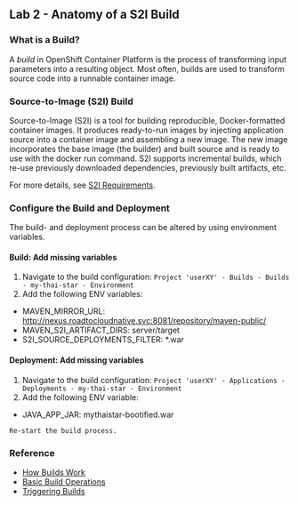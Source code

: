 ## Lab 2 - Anatomy of a S2I Build

### What is a Build?

A *build* in OpenShift Container Platform is the process of transforming input parameters into a resulting object. Most often, builds are used to transform source code into a runnable container image.

### Source-to-Image (S2I) Build

Source-to-Image (S2I) is a tool for building reproducible, Docker-formatted container images. It produces ready-to-run images by injecting application source into a container image and assembling a new image. The new image incorporates the base image (the builder) and built source and is ready to use with the docker run command. S2I supports incremental builds, which re-use previously downloaded dependencies, previously built artifacts, etc.

For more details, see [S2I Requirements](https://docs.openshift.com/container-platform/3.11/creating_images/s2i.html#creating-images-s2i).

### Configure the Build and Deployment

The build- and deployment process can be altered by using environment variables.

#### Build: Add missing variables

1. Navigate to the build configuration: `Project 'userXY' - Builds - Builds - my-thai-star - Environment`
2. Add the following ENV variables:

  - MAVEN_MIRROR_URL: http://nexus.roadtocloudnative.svc:8081/repository/maven-public/
  - MAVEN_S2I_ARTIFACT_DIRS: server/target
  - S2I_SOURCE_DEPLOYMENTS_FILTER: *.war

#### Deployment: Add missing variables

1. Navigate to the build configuration: `Project 'userXY' - Applications - Deployments - my-thai-star - Environment`
2. Add the following ENV variable:

  - JAVA_APP_JAR: mythaistar-bootified.war

`Re-start the build process.`

### Reference

* [How Builds Work](https://docs.openshift.com/container-platform/3.11/dev_guide/builds/index.html)
* [Basic Build Operations](https://docs.openshift.com/container-platform/3.11/dev_guide/builds/basic_build_operations.html)
* [Triggering Builds](https://docs.openshift.com/container-platform/3.11/dev_guide/builds/triggering_builds.html)